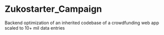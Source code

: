 # Zukostarter_Campaign
Backend optimization of an inherited codebase of a crowdfunding web app scaled to 10+ mil data entries
